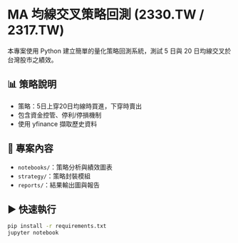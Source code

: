 # MA 均線交叉策略回測 (2330.TW / 2317.TW)

本專案使用 Python 建立簡單的量化策略回測系統，測試 5 日與 20 日均線交叉於台灣股市之績效。

## 📊 策略說明
- 策略：5日上穿20日均線時買進，下穿時賣出
- 包含資金控管、停利/停損機制
- 使用 yfinance 擷取歷史資料

## 📁 專案內容
- `notebooks/`：策略分析與績效圖表
- `strategy/`：策略封裝模組
- `reports/`：結果輸出圖與報告

## ▶️ 快速執行
```bash
pip install -r requirements.txt
jupyter notebook
